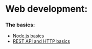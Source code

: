 # Web development:

### The basics:
- [Node.js basics](https://github.com/FabricioBattaglia/web/tree/main/node.js)
- [REST API and HTTP basics](https://github.com/FabricioBattaglia/web/tree/main/API-rest)
